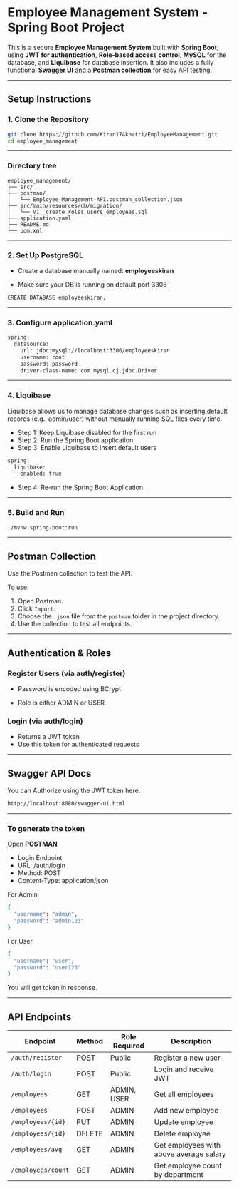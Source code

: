 #  Employee Management System - Spring Boot Project

This is a secure **Employee Management System** built with **Spring Boot**, using **JWT for authentication**, **Role-based access control**, **MySQL** for the database, and **Liquibase** for database insertion. It also includes a fully functional **Swagger UI** and a **Postman collection** for easy API testing.

---

##  Setup Instructions

### 1. Clone the Repository

```bash
git clone https://github.com/Kiran174khatri/EmployeeManagement.git
cd employee_management
```
---
### Directory tree
```text
employee_management/
├── src/
├── postman/
│   └── Employee-Management-API.postman_collection.json
├── src/main/resources/db/migration/
│   └── V1__create_roles_users_employees.sql
├── application.yaml
├── README.md
└── pom.xml
```
---
### 2. Set Up PostgreSQL
- Create a database manually named: **employeeskiran**

- Make sure your DB is running on default port 3306

```bash
CREATE DATABASE employeeskiran;
```

---
### 3. Configure application.yaml
```bash
spring:
  datasource:
    url: jdbc:mysql://localhost:3306/employeeskiran
    username: root
    password: password
    driver-class-name: com.mysql.cj.jdbc.Driver

```
---
### 4. Liquibase 
⁠Liquibase allows us to manage database changes such as inserting default records (e.g., admin/user) without manually    running SQL files every time.

- Step 1: Keep Liquibase disabled for the first run
- ⁠Step 2: Run the Spring Boot application
- ⁠Step 3: Enable Liquibase to insert default users

```bash
spring:
  liquibase:
    enabled: true 
```

- Step 4: Re-run the Spring Boot Application

---

### 5. Build and Run

```bash
./mvnw spring-boot:run
```
---
## Postman Collection

Use the Postman collection to test the API.

To use:
1. Open Postman.
2. Click `Import`.
3. Choose the `.json` file from the `postman` folder in the project directory.
4. Use the collection to test all endpoints.
---
## Authentication & Roles

### Register Users (via auth/register)
- Password is encoded using BCrypt

- Role is either ADMIN or USER

### Login (via auth/login)
- Returns a JWT token
- Use this token for authenticated requests
---
## Swagger API Docs
You can Authorize using the JWT token here.
```bash
http://localhost:8080/swagger-ui.html
```

---
### To generate the token
Open **POSTMAN**
- Login Endpoint
- URL: /auth/login
- Method: POST
- Content-Type: application/json

For Admin
```bash
{
  "username": "admin",
  "password": "admin123"
}
```
For User
```bash
{
  "username": "user",
  "password": "user123"
}
```
You will get token in response.

---
## API Endpoints


| Endpoint             | Method | Role Required | Description                          |
|----------------------|--------|----------------|--------------------------------------|
| `/auth/register`     | POST   | Public         | Register a new user                  |
| `/auth/login`        | POST   | Public         | Login and receive JWT                |
| `/employees`         | GET    | ADMIN, USER    | Get all employees                    |
| `/employees`         | POST   | ADMIN          | Add new employee                     |
| `/employees/{id}`    | PUT    | ADMIN          | Update employee                      |
| `/employees/{id}`    | DELETE | ADMIN          | Delete employee                      |
| `/employees/avg`     | GET    | ADMIN          | Get employees with above average salary |
| `/employees/count`   | GET    | ADMIN          | Get employee count by department     |
